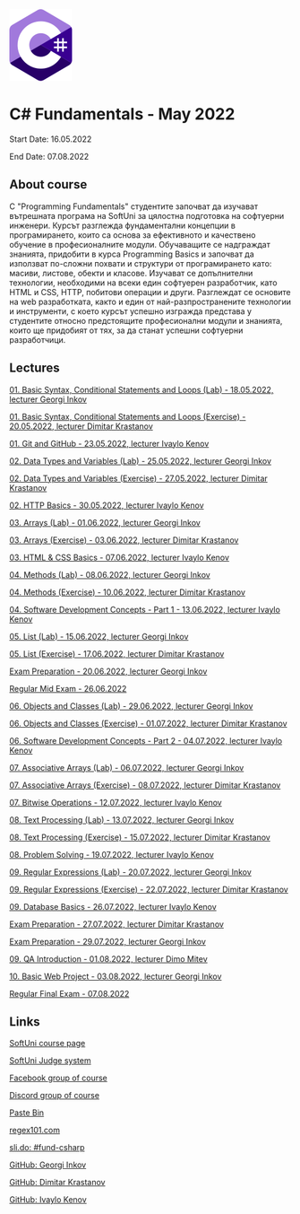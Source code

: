 <picture>
  <img alt="C# Logo" src="CSharp.svg">
</picture>



# C# Fundamentals - May 2022

Start Date: 16.05.2022

End Date: 07.08.2022


## About course 


С "Programming Fundamentals" студентите започват да изучават вътрешната програма на SoftUni за цялостна подготовка на софтуерни инженери. Курсът разглежда фундаментални концепции в програмирането, които са основа за ефективното и качествено обучение в професионалните модули. Обучаващите се надграждат знанията, придобити в курса Programming Basics и започват да използват по-сложни похвати и структури от програмирането като: масиви, листове, обекти и класове. Изучават се допълнителни технологии, необходими на всеки един софтуерен разработчик, като HTML и CSS, HTTP, побитови операции и други. Разглеждат се основите на web разработката, както и един от най-разпространените технологии и инструменти, с което курсът успешно изгражда представа у студентите относно предстоящите професионални модули и знанията, които ще придобият от тях, за да станат успешни софтуерни разработчици.


## Lectures 


[01. Basic Syntax, Conditional Statements and Loops (Lab) - 18.05.2022, lecturer Georgi Inkov](https://github.com/AntonBlagoev/CSharp-Fundamentals/tree/main/01.Intro-and-Basic-Syntax)

[01. Basic Syntax, Conditional Statements and Loops (Exercise) - 20.05.2022, lecturer Dimitar Krastanov](https://github.com/AntonBlagoev/CSharp-Fundamentals/tree/main/01.Intro-and-Basic-Syntax)

[01. Git and GitHub - 23.05.2022, lecturer Ivaylo Kenov](https://github.com/AntonBlagoev/CSharp-Fundamentals/tree/main/01.Intro-and-Basic-Syntax)

[02. Data Types and Variables (Lab) - 25.05.2022, lecturer Georgi Inkov](https://github.com/AntonBlagoev/CSharp-Fundamentals/tree/main/02.Data-Types-and-Variables)

[02. Data Types and Variables (Exercise) - 27.05.2022, lecturer Dimitar Krastanov](https://github.com/AntonBlagoev/CSharp-Fundamentals/tree/main/02.Data-Types-and-Variables)

[02. HTTP Basics - 30.05.2022, lecturer Ivaylo Kenov](https://github.com/AntonBlagoev/CSharp-Fundamentals/tree/main/02.Data-Types-and-Variables)

[03. Arrays (Lab) - 01.06.2022, lecturer Georgi Inkov](https://github.com/AntonBlagoev/CSharp-Fundamentals/tree/main/03.Arrays)

[03. Arrays (Exercise) - 03.06.2022, lecturer Dimitar Krastanov](https://github.com/AntonBlagoev/CSharp-Fundamentals/tree/main/03.Arrays)

[03. HTML & CSS Basics - 07.06.2022, lecturer Ivaylo Kenov](https://github.com/AntonBlagoev/CSharp-Fundamentals/tree/main/03.Arrays)

[04. Methods (Lab) - 08.06.2022, lecturer Georgi Inkov](https://github.com/AntonBlagoev/CSharp-Fundamentals/tree/main/04.Methods)

[04. Methods (Exercise) - 10.06.2022, lecturer Dimitar Krastanov](https://github.com/AntonBlagoev/CSharp-Fundamentals/tree/main/04.Methods)

[04. Software Development Concepts - Part 1 - 13.06.2022, lecturer Ivaylo Kenov](https://github.com/AntonBlagoev/CSharp-Fundamentals/tree/main/04.Methods)

[05. List (Lab) - 15.06.2022, lecturer Georgi Inkov](https://github.com/AntonBlagoev/CSharp-Fundamentals/tree/main/05.Lists)

[05. List (Exercise) - 17.06.2022, lecturer Dimitar Krastanov](https://github.com/AntonBlagoev/CSharp-Fundamentals/tree/main/05.Lists)

[Exam Preparation - 20.06.2022, lecturer Georgi Inkov](https://github.com/AntonBlagoev/CSharp-Fundamentals/tree/main/Mid-Exam-Preparation)

[Regular Mid Exam - 26.06.2022](https://github.com/AntonBlagoev/CSharp-Fundamentals/tree/main/Mid-Exam-Preparation)

[06. Objects and Classes (Lab) - 29.06.2022, lecturer Georgi Inkov](https://github.com/AntonBlagoev/CSharp-Fundamentals/tree/main/06.Objects-and-Classes)

[06. Objects and Classes (Exercise) - 01.07.2022, lecturer Dimitar Krastanov](https://github.com/AntonBlagoev/CSharp-Fundamentals/tree/main/06.Objects-and-Classes)

[06. Software Development Concepts - Part 2 - 04.07.2022, lecturer Ivaylo Kenov](https://github.com/AntonBlagoev/CSharp-Fundamentals/tree/main/06.Objects-and-Classes)

[07. Associative Arrays (Lab) - 06.07.2022, lecturer Georgi Inkov](https://github.com/AntonBlagoev/CSharp-Fundamentals/tree/main/07.Associative-Arrays)

[07. Associative Arrays (Exercise) - 08.07.2022, lecturer Dimitar Krastanov](https://github.com/AntonBlagoev/CSharp-Fundamentals/tree/main/07.Associative-Arrays)

[07. Bitwise Operations - 12.07.2022, lecturer Ivaylo Kenov](https://github.com/AntonBlagoev/CSharp-Fundamentals/tree/main/07.Associative-Arrays)

[08. Text Processing (Lab) - 13.07.2022, lecturer Georgi Inkov](https://github.com/AntonBlagoev/CSharp-Fundamentals/tree/main/08.Associative-Arrays)

[08. Text Processing (Exercise) - 15.07.2022, lecturer Dimitar Krastanov](https://github.com/AntonBlagoev/CSharp-Fundamentals/tree/main/08.Associative-Arrays)

[08. Problem Solving - 19.07.2022, lecturer Ivaylo Kenov](https://github.com/AntonBlagoev/CSharp-Fundamentals/tree/main/08.Associative-Arrays)

[09. Regular Expressions (Lab) - 20.07.2022, lecturer Georgi Inkov](https://github.com/AntonBlagoev/CSharp-Fundamentals/tree/main/09.Regular-Expressions-Regex)

[09. Regular Expressions (Exercise) - 22.07.2022, lecturer Dimitar Krastanov](https://github.com/AntonBlagoev/CSharp-Fundamentals/tree/main/09.Regular-Expressions-Regex)

[09. Database Basics - 26.07.2022, lecturer Ivaylo Kenov](https://github.com/AntonBlagoev/CSharp-Fundamentals/tree/main/09.Regular-Expressions-Regex)

[Exam Preparation - 27.07.2022, lecturer Dimitar Krastanov](https://github.com/AntonBlagoev/CSharp-Fundamentals/tree/main/Final-Exam-Preparation)

[Exam Preparation - 29.07.2022, lecturer Georgi Inkov](https://github.com/AntonBlagoev/CSharp-Fundamentals/tree/main/Final-Exam-Preparation)

[09. QA Introduction - 01.08.2022, lecturer Dimo Mitev](https://github.com/AntonBlagoev/CSharp-Fundamentals/tree/main/09.Regular-Expressions-Regex)

[10. Basic Web Project - 03.08.2022, lecturer Georgi Inkov](https://github.com/AntonBlagoev/CSharp-Fundamentals/tree/main/10.Basic%20Web%20Project)

[Regular Final Exam - 07.08.2022](https://github.com/AntonBlagoev/CSharp-Fundamentals/tree/main/Final-Exam-Regular)



## Links 

[SoftUni course page](https://softuni.bg/trainings/3729/programming-fundamentals-with-csharp-may-2022#lesson-40321)

[SoftUni Judge system](https://judge.softuni.org/Contests#!/List/ByCategory/149/CSharp-Fundamentals)

[Facebook group of course](https://www.facebook.com/groups/ProgrammingFundamentalswithCsharpMay2022)

[Discord group of course](https://discord.gg/9Grr4SDzsX)

[Paste Bin](https://pastebin.com/)

[regex101.com](https://regex101.com/)

[sli.do: #fund-csharp](https://app.sli.do/)

[GitHub: Georgi Inkov](https://github.com/GoShow)

[GitHub: Dimitar Krastanov](https://github.com/DraksBG?tab=repositories)

[GitHub: Ivaylo Kenov](https://github.com/ivaylokenov)



